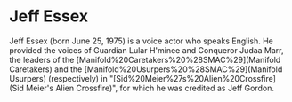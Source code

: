 # Jeff Essex

Jeff Essex (born June 25, 1975) is a voice actor who speaks English. He provided the voices of Guardian Lular H'minee and Conqueror Judaa Marr, the leaders of the [Manifold%20Caretakers%20%28SMAC%29](Manifold Caretakers) and the [Manifold%20Usurpers%20%28SMAC%29](Manifold Usurpers) (respectively) in "[Sid%20Meier%27s%20Alien%20Crossfire](Sid Meier's Alien Crossfire)", for which he was credited as Jeff Gordon.